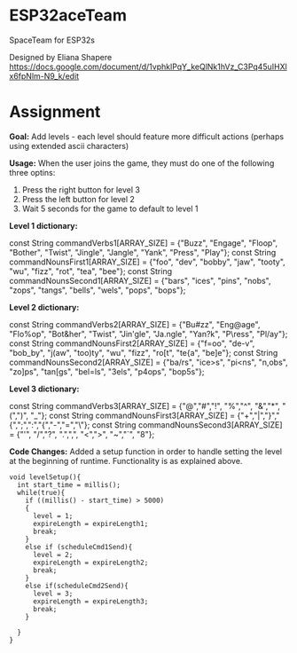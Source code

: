 # ESP32aceTeam

SpaceTeam for ESP32s

Designed by Eliana Shapere
https://docs.google.com/document/d/1vphklPqY_keQlNk1hVz_C3Pq45uIHXlx6fpNlm-N9_k/edit

# Assignment

**Goal:** Add levels - each level should feature more difficult actions (perhaps using extended ascii characters)

**Usage:** When the user joins the game, they must do one of the following three optins:
  1) Press the right button for level 3
  2) Press the left button for level 2
  3) Wait 5 seconds for the game to default to level 1

**Level 1 dictionary:**

const String commandVerbs1[ARRAY_SIZE] = {"Buzz", "Engage", "Floop", "Bother", "Twist", "Jingle", "Jangle", "Yank", "Press", "Play"};
const String commandNounsFirst1[ARRAY_SIZE] = {"foo", "dev", "bobby", "jaw", "tooty", "wu", "fizz", "rot", "tea", "bee"};
const String commandNounsSecond1[ARRAY_SIZE] = {"bars", "ices", "pins", "nobs", "zops", "tangs", "bells", "wels", "pops", "bops"};

**Level 2 dictionary:**

const String commandVerbs2[ARRAY_SIZE] = {"Bu#zz", "Eng@age", "Flo%op", "Bot&her", "Twist", "Jin'gle", "Ja.ngle", "Yan?k", "P\ress", "Pl/ay"};
const String commandNounsFirst2[ARRAY_SIZE] = {"f=oo", "de-v", "bob_by", "j(aw", "too)ty", "wu", "fizz", "ro[t", "te{a", "be]e"};
const String commandNounsSecond2[ARRAY_SIZE] = {"ba/rs", "ice>s", "pi<ns", "n,obs", "zo]ps", "tan[gs", "bel=ls", "3els", "p4ops", "bop5s"};

**Level 3 dictionary:**

const String commandVerbs3[ARRAY_SIZE] = {"@","#","!", "%","^", "&","*", "(",")", "_"};
const String commandNounsFirst3[ARRAY_SIZE] = {"+","|","}","{",";",":","{","-","=","\\"};
const String commandNounsSecond3[ARRAY_SIZE] = {"'", "/","?", ".",",", "<",">", "~","`", "8"};

**Code Changes:**
Added a setup function in order to handle setting the level at the beginning of runtime. Functionality is as explained above.
```
void levelSetup(){
  int start_time = millis();
  while(true){
    if ((millis() - start_time) > 5000)
    {
      level = 1;
      expireLength = expireLength1;
      break;
    }
    else if (scheduleCmd1Send){
      level = 2;
      expireLength = expireLength2;
      break;
    }
    else if(scheduleCmd2Send){
      level = 3;
      expireLength = expireLength3;
      break;
    }

  }
}
```



